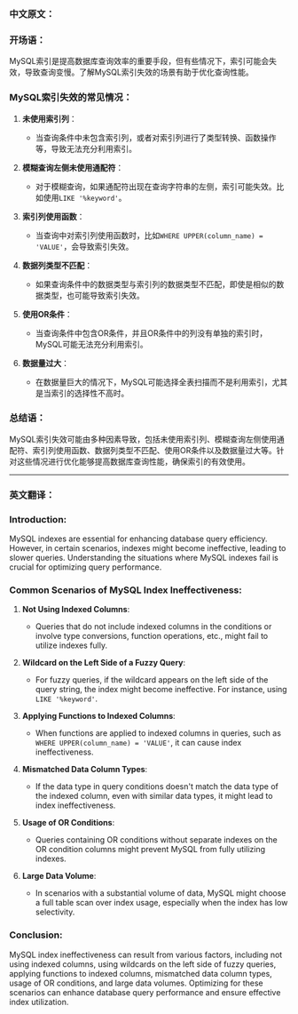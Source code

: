 ### 中文原文：

### 开场语：

MySQL索引是提高数据库查询效率的重要手段，但有些情况下，索引可能会失效，导致查询变慢。了解MySQL索引失效的场景有助于优化查询性能。

### MySQL索引失效的常见情况：

1. **未使用索引列**：
   - 当查询条件中未包含索引列，或者对索引列进行了类型转换、函数操作等，导致无法充分利用索引。

2. **模糊查询左侧未使用通配符**：
   - 对于模糊查询，如果通配符出现在查询字符串的左侧，索引可能失效。比如使用`LIKE '%keyword'`。

3. **索引列使用函数**：
   - 当查询中对索引列使用函数时，比如`WHERE UPPER(column_name) = 'VALUE'`，会导致索引失效。

4. **数据列类型不匹配**：
   - 如果查询条件中的数据类型与索引列的数据类型不匹配，即使是相似的数据类型，也可能导致索引失效。

5. **使用OR条件**：
   - 当查询条件中包含OR条件，并且OR条件中的列没有单独的索引时，MySQL可能无法充分利用索引。

6. **数据量过大**：
   - 在数据量巨大的情况下，MySQL可能选择全表扫描而不是利用索引，尤其是当索引的选择性不高时。

### 总结语：

MySQL索引失效可能由多种因素导致，包括未使用索引列、模糊查询左侧使用通配符、索引列使用函数、数据列类型不匹配、使用OR条件以及数据量过大等。针对这些情况进行优化能够提高数据库查询性能，确保索引的有效使用。

---

### 英文翻译：

### Introduction:

MySQL indexes are essential for enhancing database query efficiency. However, in certain scenarios, indexes might become ineffective, leading to slower queries. Understanding the situations where MySQL indexes fail is crucial for optimizing query performance.

### Common Scenarios of MySQL Index Ineffectiveness:

1. **Not Using Indexed Columns**:
   - Queries that do not include indexed columns in the conditions or involve type conversions, function operations, etc., might fail to utilize indexes fully.

2. **Wildcard on the Left Side of a Fuzzy Query**:
   - For fuzzy queries, if the wildcard appears on the left side of the query string, the index might become ineffective. For instance, using `LIKE '%keyword'`.

3. **Applying Functions to Indexed Columns**:
   - When functions are applied to indexed columns in queries, such as `WHERE UPPER(column_name) = 'VALUE'`, it can cause index ineffectiveness.

4. **Mismatched Data Column Types**:
   - If the data type in query conditions doesn't match the data type of the indexed column, even with similar data types, it might lead to index ineffectiveness.

5. **Usage of OR Conditions**:
   - Queries containing OR conditions without separate indexes on the OR condition columns might prevent MySQL from fully utilizing indexes.

6. **Large Data Volume**:
   - In scenarios with a substantial volume of data, MySQL might choose a full table scan over index usage, especially when the index has low selectivity.

### Conclusion:

MySQL index ineffectiveness can result from various factors, including not using indexed columns, using wildcards on the left side of fuzzy queries, applying functions to indexed columns, mismatched data column types, usage of OR conditions, and large data volumes. Optimizing for these scenarios can enhance database query performance and ensure effective index utilization.